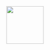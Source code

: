 <div id="header" align="center">
  <img src="https://media.giphy.com/media/Yh0qLwfpAogL9vVxhL/giphy.gif" width="100"/>
</div>
